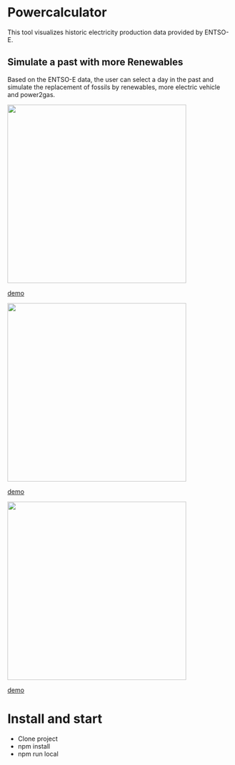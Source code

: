 # Powercalculator

This tool visualizes historic electricity production data provided by ENTSO-E.

## Simulate a past with more Renewables
Based on the ENTSO-E data, the user can select a day in the past and simulate the replacement of fossils by renewables, more electric vehicle and power2gas.

<img src="https://powercalculator.herokuapp.com/assets/power.gif" width="400px"/>

[demo](https://powercalculator.herokuapp.com/power#navigate=date:20190509;)

<img src="https://powercalculator.herokuapp.com/assets/energy.gif" width="400px"/>

[demo](https://powercalculator.herokuapp.com/energy#navigate=date:20190509;)

<img src="https://powercalculator.herokuapp.com/assets/numbers.gif" width="400px"/>

[demo](https://powercalculator.herokuapp.com/numbers#navigate=date:20190509;)

# Install and start
* Clone project
* npm install
* npm run local